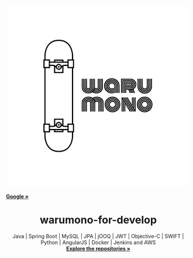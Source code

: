 <p align="center">
  <a href="https://warumono-for-develop.github.io">
    <img src="https://github.com/warumono-for-develop/default/blob/master/logos/warumono-logo-492x500.png?raw=true" alt="Logo" width="492" height="500">
  </a>
  
  <a href="https://www.google.com"><strong>Google »</strong></a>

  <h1 align="center">warumono-for-develop</h1>

  <p align="center">
    Java | Spring Boot | MySQL | JPA | jOOQ | JWT | Objective-C | SWIFT | Python | AngularJS | Docker | Jenkins and AWS
    <br />
    <a href="https://github.com/warumono-for-develop?tab=repositories"><strong>Explore the repositories »</strong></a>
  </p>
</p>
